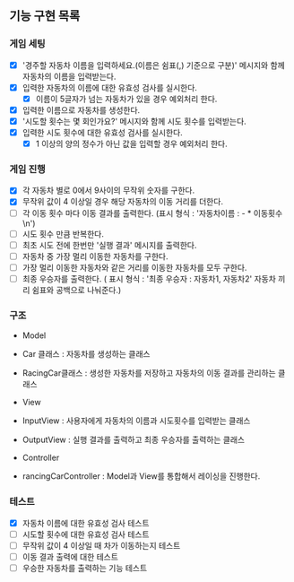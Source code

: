## 기능 구현 목록

### 게임 세팅

- [x] '경주할 자동차 이름을 입력하세요.(이름은 쉼표(,) 기준으로 구분)' 메시지와 함께 자동차의 이름을 입력받는다.
- [x] 입력한 자동차의 이름에 대한 유효성 검사를 실시한다.
  - [x] 이름이 5글자가 넘는 자동차가 있을 경우 예외처리 한다.
- [x] 입력한 이름으로 자동차를 생성한다.
- [x] '시도할 횟수는 몇 회인가요?' 메시지와 함께 시도 횟수를 입력받는다.
- [x] 입력한 시도 횟수에 대한 유효성 검사를 실시한다.
  - [x] 1 이상의 양의 정수가 아닌 값을 입력할 경우 예외처리 한다.

### 게임 진행

- [x] 각 자동차 별로 0에서 9사이의 무작위 숫자를 구한다.
- [x] 무작위 값이 4 이상일 경우 해당 자동차의 이동 거리를 더한다.
- [ ] 각 이동 횟수 마다 이동 결과를 출력한다. (표시 형식 : '자동차이름 : - \* 이동횟수\n')
- [ ] 시도 횟수 만큼 반복한다.
- [ ] 최초 시도 전에 한번만 '실행 결과' 메시지를 출력한다.
- [ ] 자동차 중 가장 멀리 이동한 자동차를 구한다.
- [ ] 가장 멀리 이동한 자동차와 같은 거리를 이동한 자동차를 모두 구한다.
- [ ] 최종 우승자를 출력한다. ( 표시 형식 : '최종 우승자 : 자동차1, 자동차2' 자동차 끼리 쉼표와 공백으로 나눠준다.)

### 구조

- Model
- Car 클래스 : 자동차를 생성하는 클래스
- RacingCar클래스 : 생성한 자동차를 저장하고 자동차의 이동 결과를 관리하는 클래스

- View
- InputView : 사용자에게 자동차의 이름과 시도횟수를 입력받는 클래스
- OutputView : 실행 결과를 출력하고 최종 우승자를 출력하는 클래스

- Controller
- rancingCarController : Model과 View를 통합해서 레이싱을 진행한다.

### 테스트

- [x] 자동차 이름에 대한 유효성 검사 테스트
- [ ] 시도할 횟수에 대한 유효성 검사 테스트
- [ ] 무작위 값이 4 이상일 때 차가 이동하는지 테스트
- [ ] 이동 결과 출력에 대한 테스트
- [ ] 우승한 자동차를 출력하는 기능 테스트
